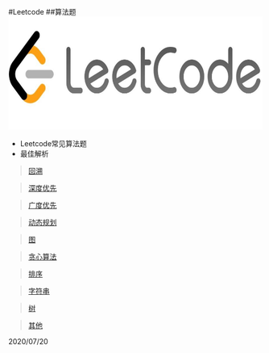 #Leetcode
##算法题
![](timg.jfif)
* Leetcode常见算法题
* 最佳解析

>[回溯](src/com/lcj/test/backtracking)

>[深度优先](src/com/lcj/test/dfs)

>[广度优先](src/com/lcj/test/bfs)

>[动态规划](src/com/lcj/test/dp)

>[图](src/com/lcj/test/graph)

>[贪心算法](src/com/lcj/test/greedy)

>[排序](src/com/lcj/test/sort)

>[字符串](src/com/lcj/test/string)

>[树](src/com/lcj/test/tree)

>[其他](src/com/lcj/test/other)

2020/07/20